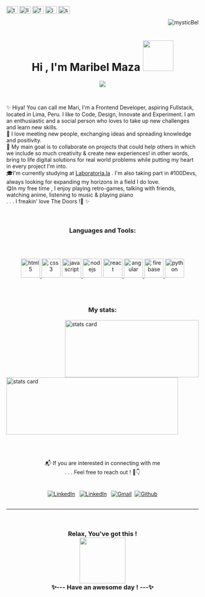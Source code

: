 
 

<!-- </a> <p align="right"> <img src="https://komarev.com/ghpvc/?username=mysticBel&label=Welcome%20to%20my%20profile%20!🦄💜✨%20&color=ac6aad&style=plastic" alt="mysticBel" /> 
<!--  <h1 align="center">Hi , I'm Maribel Maza <img src="https://media.giphy.com/media/9V5fArpd99fLoemwn3/giphy.gif" width="80"></h1>  --> 

<div> 

 <p align="left">
<a href="https://twitter.com/skyyofglass" target="blank"><img align="center" src="https://raw.githubusercontent.com/rahuldkjain/github-profile-readme-generator/master/src/images/icons/Social/twitter.svg" alt="twitter" height="20" width="30" /></a>
<a href="https://www.linkedin.com/in/maribel-maza/?locale=en_US" target="blank"><img align="center" src="https://raw.githubusercontent.com/rahuldkjain/github-profile-readme-generator/master/src/images/icons/Social/linked-in-alt.svg" alt="linkedin" height="20" width="30" /></a>
<a href="https://www.facebook.com/maza.maribel/" target="blank"><img align="center" src="https://raw.githubusercontent.com/rahuldkjain/github-profile-readme-generator/master/src/images/icons/Social/facebook.svg" alt="facebook" height="20" width="30" /></a>
<a href="https://www.instagram.com/m.bel.1/" target="blank"><img align="center" src="https://raw.githubusercontent.com/rahuldkjain/github-profile-readme-generator/master/src/images/icons/Social/instagram.svg" alt="instagram" height="20" width="30" /></a>
  <a href="https://open.spotify.com/user/78r596y1a0gx7j6auncex45sv" target="blank"><img align="center" src="https://raw.githubusercontent.com/rahuldkjain/github-profile-readme-generator/master/src/images/icons/Social/spotify.svg" alt="spotify" height="20" width="30" /></a>
</p>

<p align="right"> <img src="https://komarev.com/ghpvc/?username=mysticBel&label=Welcome!%20🐸💜✨%20&color=ac6aad&style=plastic" alt="mysticBel" /> 

</div>


 <h1 align="center">Hi , I'm Maribel Maza <img src="https://media.giphy.com/media/9V5fArpd99fLoemwn3/giphy.gif" width="80"></h1> 


<p align="center">
  <a href="https://github.com/DenverCoder1/readme-typing-svg"><img src="https://readme-typing-svg.herokuapp.com?lines=IT+student+💜;Frontend+Web+Developer+💛;JS%20|%20UX%20|%20UI%20Enthusiast+🤗;&center=true&width=500&height=50"></a>
</p>
 
 <br>
<p align="center">
  
  ✨ Hiya! You can call me Mari, I'm a Frontend Developer, aspiring Fullstack, located in Lima, Peru. I like to Code, Design, Innovate and Experiment. I am an enthusiastic and a social person who loves to take up new challenges and learn new skills. <br>
  💛 I love meeting new people, exchanging ideas and spreading knowledge and positivity.<br>🤗 My main goal is to collaborate on projects that could help others in which we include so much creativity & create new experiences! in other words, bring to life digital solutions for real world problems while putting my heart in every project I'm into. <br>
  🎓I'm currently studying at  <a href="https://www.laboratoria.la">Laboratoria.la</a>  . I'm also taking part in #100Devs, always looking for expanding my horizons in a field I do love.<br>
  😋In my free time , I enjoy playing retro-games, talking with friends,  watching anime, listening to music &  playing piano <br>
  . . . I freakin' love The Doors !🎵 ✨
  <br>
<br><br>
<h3 align="center">Languages and Tools:</h3><br><br>
  <div align="center">
  
   <a href="https://www.w3.org/html/" target="_blank"> <img src="https://media.giphy.com/media/XAxylRMCdpbEWUAvr8/giphy.gif" alt="html5" width="50" height="50"/> </a>
  <a href="https://www.w3schools.com/css/" target="_blank"> <img src="https://media.giphy.com/media/fsEaZldNC8A1PJ3mwp/giphy.gif" alt="css3" width="50" height="50"/></a>
  <a href="https://developer.mozilla.org/en-US/docs/Web/JavaScript" target="_blank"> <img src="https://media.giphy.com/media/ln7z2eWriiQAllfVcn/giphy.gif" alt="javascript" width="50" height="50"/> </a>
  <a href="https://nodejs.org" target="_blank"> <img src="https://media.giphy.com/media/kdFc8fubgS31b8DsVu/giphy.gif" alt="nodejs" width="50" height="50"/></a>
  <a href="https://reactjs.org/" target="_blank"> <img src="https://media.giphy.com/media/eNAsjO55tPbgaor7ma/giphy.gif" alt="react" width="50" height="50"/> </a><a href="https://docs.python.org/3/" target="_blank"> <img src="https://media.giphy.com/media/XEDIHHp3i8bVoEdxd7/giphy.gif" alt="angular" height="50"/> </a>
  <a href="https://firebase.google.com/" target="_blank"> <img src="https://media.giphy.com/media/Ri2TUcKlaOcaDBxFpY/giphy.gif" alt="firebase" width="50" height="50"/> </a>
  <a href="https://docs.python.org/3/" target="_blank"> <img src="https://media.giphy.com/media/LMt9638dO8dftAjtco/giphy.gif" alt="python" height="50"/> </a>
     
</div>

  <br>
<br>

<h3 align="center">My stats:</h3

 <p > 
   <img align="right" alt= "stats card" height="150px" width="350" src="https://github-readme-stats.vercel.app/api?username=mysticBel&theme=cobalt&show_icons=true&count_private=true" /> 
 <br>  <img alt= "stats card"  height="150px"  width="450" src="https://github-readme-stats.vercel.app/api/top-langs/?username=mysticBel&langs_count=10&theme=cobalt&layout=compact"/>

</p> 
<br><br>
<div align="center"> 
 <br>📬 If you are interested in connecting with me <br>. . . Feel free to reach out ! 🐸👇<br><br><br>
 <div align="center"> 
   <a href="https://www.linkedin.com/in/maribel-maza/"><img alt="LinkedIn" src="https://img.shields.io/badge/Maribel Maza%20-%230077B5.svg?&style=flat&logo=linkedin&logoColor=white"/></a> &nbsp; <a href="https://twitter.com/skyyofglass"><img alt="LinkedIn" src="https://img.shields.io/badge/@skyyofglass%20-%231299B5.svg?&style=flat&logo=twitter&logoColor=white"/></a> &nbsp; 
<a href="mailto:dnxbel@gmail.com"><img alt="Gmail" src="https://img.shields.io/badge/Gmail-D14836?style=flat&logo=gmail&logoColor=white" /></a> </a> &nbsp;<a href="https://github.com/mysticBel"><img alt="Github" src="https://img.shields.io/github/followers/mysticBel?label=follow&style=social"/></a> 
<br><br>
</div>


<hr>
<br>

   <h3 align="center">Relax, You've got this ! <br>  <img   align="center" src="https://media.giphy.com/media/KZwaIIz48b8w9Az3L5/giphy.gif" width="120">
<br>✨--- Have an awesome day  !  ---✨
</h3

 <br>
 <br>

   




<!-- mysticBel/mysticBel is a ✨ special ✨ repository because its `README.md` (this file) appears on your GitHub profile.
You can click the Preview link to take a look at your changes. -->
